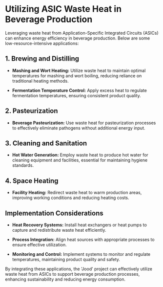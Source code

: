 # Utilizing ASIC Waste Heat in Beverage Production

Leveraging waste heat from Application-Specific Integrated Circuits (ASICs) can enhance energy efficiency in beverage production. Below are some low-resource-intensive applications:

## 1. Brewing and Distilling

- **Mashing and Wort Heating:** Utilize waste heat to maintain optimal temperatures for mashing and wort boiling, reducing reliance on traditional heating methods.

- **Fermentation Temperature Control:** Apply excess heat to regulate fermentation temperatures, ensuring consistent product quality.

## 2. Pasteurization

- **Beverage Pasteurization:** Use waste heat for pasteurization processes to effectively eliminate pathogens without additional energy input.

## 3. Cleaning and Sanitation

- **Hot Water Generation:** Employ waste heat to produce hot water for cleaning equipment and facilities, essential for maintaining hygiene standards.

## 4. Space Heating

- **Facility Heating:** Redirect waste heat to warm production areas, improving working conditions and reducing heating costs.

## Implementation Considerations

- **Heat Recovery Systems:** Install heat exchangers or heat pumps to capture and redistribute waste heat efficiently.

- **Process Integration:** Align heat sources with appropriate processes to ensure effective utilization.

- **Monitoring and Control:** Implement systems to monitor and regulate temperatures, maintaining product quality and safety.

By integrating these applications, the 'Jood' project can effectively utilize waste heat from ASICs to support beverage production processes, enhancing sustainability and reducing energy consumption.


